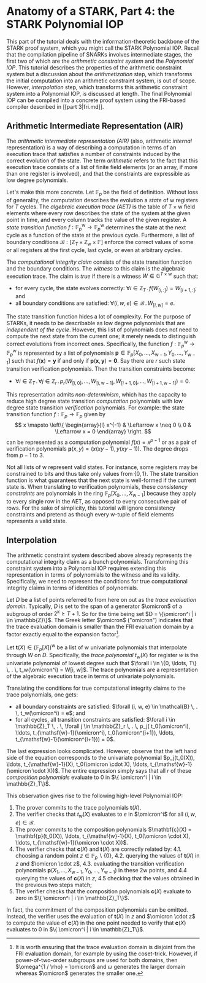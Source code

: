 # Anatomy of a STARK, Part 4: the STARK Polynomial IOP

This part of the tutorial deals with the information-theoretic backbone of the STARK proof system, which you might call the STARK Polynomial IOP. 
Recall that the compilation pipeline of SNARKs involves intermediate stages, the first two of which are the *arithmetic constraint system* and the *Polynomial IOP*. This tutorial describes the properties of the arithmetic constraint system but a discussion about the *arithmetization* step, which transforms the initial computation into an arithmetic constraint system, is out of scope. However, *interpolation* step, which transforms this arithmetic constraint system into a Polynomial IOP, is discussed at length. The final Polynomial IOP can be compiled into a concrete proof system using the FRI-based compiler described in [[part 3|fri.md]].

## Arithmetic Intermediate Representation (AIR)

The *arithmetic intermediate representation (AIR)* (also, arithmetic *internal* representation) is a way of describing a computation in terms of an execution trace that satisfies a number of constraints induced by the correct evolution of the state. The term *arithmetic* refers to the fact that this execution trace consists of a list of finite field elements (or an array, if more than one register is involved), and that the constraints are expressible as low degree polynomials.

Let's make this more concrete. Let $\mathbb{F}_p$ be the field of definition. Without loss of generality, the computation describes the evolution a *state* of $\mathsf{w}$ registers for $T$ cycles. The *algebraic execution trace (AET)* is the table of $T \times \mathsf{w}$ field elements where every row describes the state of the system at the given point in time, and every column tracks the value of the given register. A *state transition function* $f : \mathbb{F}_p^\mathsf{w} \rightarrow \mathbb{F}_p^\mathsf{w}$ determines the state at the next cycle as a function of the state at the previous cycle. Furthermore, a list of boundary conditions $\mathcal{B} : [\mathbb{Z}_T \times \mathbb{Z}_\mathsf{w} \times \mathbb{F}]$  enforce the correct values of some or all registers at the first cycle, last cycle, or even at arbitrary cycles.

The *computational integrity claim* consists of the state transition function and the boundary conditions. The *witness* to this claim is the algebraic execution trace. The claim is *true* if there is a witness $W \in \mathbb{G}^{T \times \mathsf{w}}$ such that:
 - for every cycle, the state evolves correctly: $\forall i \in \mathbb{Z}_T \, . \, f(W_{[i,:]}) = W_{[i+1,:]}$; and
 - all boundary conditions are satisfied: $\forall (i, w, e) \in \mathcal{B} \, . \, W_{[i,w]} = e$.

The state transition function hides a lot of complexity. For the purpose of STARKs, it needs to be describable as low degree polynomials that are *independent of the cycle*. However, this list of polynomials does not need to compute the next state from the current one; it merely needs to distinguish correct evolutions from incorrect ones. Specifically, the function $f : \mathbb{F}_p^\mathsf{w} \rightarrow \mathbb{F}_p^\mathsf{w}$ is represented by a list of polynomials $\mathbf{p} \in \mathbb{F}_p[X_0, \ldots, X_{\mathsf{w}-1}, Y_0, \ldots, Y_{\mathsf{w}-1}]$ such that $f(\mathbf{x}) = \mathbf{y}$ if and only if $\mathbf{p}(\mathbf{x}, \mathbf{y}) = \mathbf{0}$. Say there are $r$ such state transition verification polynomials. Then the transition constraints become:
 - $\forall i \in \mathbb{Z}_T \, . \, \forall j \in \mathbb{Z}_r \, . \, p_r(W_{[i,0]}, \ldots, W_{[i, \mathsf{w}-1]}, W_{[i+1,0]}, \ldots, W_{[i+1, \mathsf{w}-1]}) = 0$.

This representation admits *non-determinism*, which has the capacity to reduce high degree state transition *computation* polynomials with low degree state transition *verification* polynomials. For example: the state transition function $f : \mathbb{F}_p \rightarrow \mathbb{F}_p$ given by
$$ x \mapsto \left\{ \begin{array}{l}
x^{-1} & \Leftarrow x \neq 0 \\
0 & \Leftarrow x = 0 
\end{array} \right. $$
can be represented as a computation polynomial $f(x) = x^{p-1}$ or as a pair of verification polynomials $\mathbf{p}(x,y) = (x(xy-1), y(xy-1))$. The degree drops from $p-1$ to 3.

Not all lists of $\mathsf{w}$ represent valid states. For instance, some registers may be constrained to bits and thus take only values from $\{0, 1\}$. The state transition function is what guarantees that the next state is well-formed if the current state is. When translating to verification polynomials, these *consistency constraints* are polynomials in the ring $\mathbb{F}_p[X_0, \ldots, X_{\mathsf{w}-1}]$ because they apply to every single row in the AET, as opposed to every consecutive pair of rows. For the sake of simplicity, this tutorial will ignore consistency constraints and pretend as though every $\mathsf{w}$-tuple of field elements represents a valid state.

## Interpolation

The arithmetic constraint system described above already represents the computational integrity claim as a bunch polynomials. Transforming this constraint system into a Polynomial IOP requires extending this representation in terms of polynomials to the witness and its validity. Specifically, we need to represent the conditions for true computational integrity claims in terms of identities of polynomials.

Let $D$ be a list of points referred to from here on out as the *trace evaluation domain*. Typically, $D$ is set to the span of a generator $\omicron$ of a subgroup of order $2^k \geq T+1$. So for the time being set $D = \{\omicron^i | i \in \mathbb{Z}\}$. The Greek letter $\omicron$ ("omicron") indicates that the trace evaluation domain is smaller than the FRI evaluation domain by a factor exactly equal to the expansion factor[^1].

Let $\boldsymbol{t}(X) \in (\mathbb{F}_p[X])^\mathsf{w}$ be a list of $\mathsf{w}$ univariate polynomials that interpolate through $W$ on $D$. Specifically, the *trace polynomial* $t_w(X)$ for register $w$ is the univariate polynomial of lowest degree such that $\forall i \in \{0, \ldots, T\} \, . \, t_w(\omicron^i) = W[i, w]$. The trace polynomials are a representation of the algebraic execution trace in terms of univariate polynomials.

Translating the conditions for true computational integrity claims to the trace polynomials, one gets:
 - all boundary constraints are satisfied: $\forall (i, w, e) \in \mathcal{B} \, . \, t_w(\omicron^i) = e$; and
 - for all cycles, all transition constraints are satisfied: $\forall i \in \mathbb{Z}_T \, . \, \forall j \in \mathbb{Z}_r \, . \, p_j( t_0(\omicron^i), \ldots, t_{\mathsf{w}-1}(\omicron^i), t_0(\omicron^{i+1}), \ldots, t_{\mathsf{w}-1}(\omicron^{i+1})) = 0$.

The last expression looks complicated. However, observe that the left hand side of the equation corresponds to the univariate polynomial $p_j(t_0(X)), \ldots, t_{\mathsf{w}-1}(X), t_0(\omicron \cdot X), \ldots, t_{\mathsf{w}-1}(\omicron \cdot X))$. The entire expression simply says that all $r$ of these *composition polynomials* evaluate to 0 in $\{ \omicron^i | i \in \mathbb{Z}_T\}$.

This observation gives rise to the following high-level Polynomial IOP:
 1. The prover commits to the trace polynomials $\boldsymbol{t}(X)$.
 2. The verifier checks that $t_w(X)$ evaluates to $e$ in $\omicron^i$ for all $(i, w, e) \in \mathcal{B}$.
 3. The prover commits to the composition polynomials $\mathbf{c}(X) = \mathbf{p}(t_0(X)), \ldots, t_{\mathsf{w}-1}(X), t_0(\omicron \cdot X), \ldots, t_{\mathsf{w}-1}(\omicron \cdot X))$.
 4. The verifier checks that $\mathbf{c}(X)$ and $\boldsymbol{t}(X)$ are correctly related by:
   4.1. choosing a random point $z \in \mathbb{F}_p \backslash \{0\}$,
   4.2. querying the values of $\boldsymbol{t}(X)$ in $z$ and $\omicron \cdot z$,
   4.3. evaluating the transition verification polynomials $\mathbf{p}(X_1, \ldots, X_{\mathsf{w}-1}, Y_0, \ldots, Y_{\mathsf{w}-1})$ in these $2\mathsf{w}$ points, and
   4.4 querying the values of $\mathbf{c}(X)$ in $z$,
   4.5 checking that the values obtained in the previous two steps match;
 5. The verifier checks that the composition polynomials $\mathbf{c}(X)$ evaluate to zero in $\{ \omicron^i | i \in \mathbb{Z}_T\}$.

In fact, the commitment of the composition polynomials can be omitted. Instead, the verifier uses the evaluation of $\boldsymbol{t}(X)$ in $z$ and $\omicron \cdot z$ to compute the value of $\mathbf{c}(X)$ in the one point needed to verify that $\mathbf{c}(X)$ evaluates to 0 in $\{ \omicron^i | i \in \mathbb{Z}_T\}$.

[^1]: It is worth ensuring that the trace evaluation domain is disjoint from the FRI evaluation domain, for example by using the coset-trick. However, if power-of-two-order subgroups are used for both domains, then $\omega^{1 / \rho} = \omicron$ and $\omega$ generates the larger domain whereas $\omicron$ generates the smaller one.